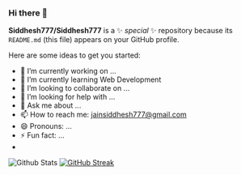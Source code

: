 ### Hi there 👋

**Siddhesh777/Siddhesh777** is a ✨ _special_ ✨ repository because its `README.md` (this file) appears on your GitHub profile.

Here are some ideas to get you started:

- 🔭 I’m currently working on ...
- 🌱 I’m currently learning Web Development
- 👯 I’m looking to collaborate on ...
- 🤔 I’m looking for help with ...
- 💬 Ask me about ...
- 📫 How to reach me: jainsiddhesh777@gmail.com
- 😄 Pronouns: ...
- ⚡ Fun fact: ...
- 
![Github Stats](https://github-readme-stats.vercel.app/api?username=Siddhesh777&theme=vision-friendly-dark)
[![GitHub Streak](https://github-readme-streak-stats.herokuapp.com/?user=Siddhesh777&theme=dark)](https://git.io/streak-stats)
